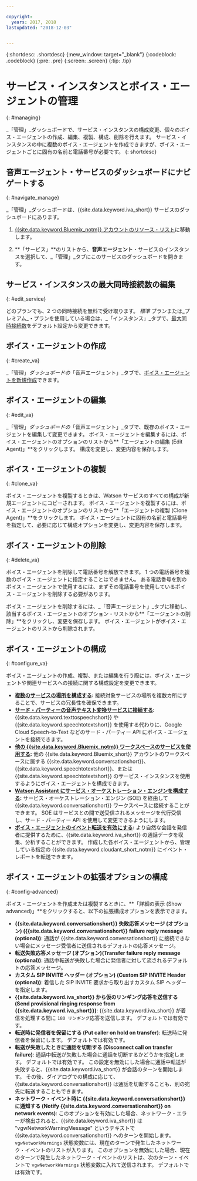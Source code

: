 ```yaml
---

copyright:
  years: 2017, 2018
lastupdated: "2018-12-03"


---
```


{:shortdesc: .shortdesc}
{:new_window: target="_blank"}
{:codeblock: .codeblock}
{:pre: .pre}
{:screen: .screen}
{:tip: .tip}


# サービス・インスタンスとボイス・エージェントの管理
{: #managing}

_「管理」_ダッシュボードで、サービス・インスタンスの構成変更、個々のボイス・エージェントの作成、編集、複製、構成、削除を行えます。 サービス・インスタンスの中に複数のボイス・エージェントを作成できますが、ボイス・エージェントごとに固有の名前と電話番号が必要です。
{: shortdesc}

## 音声エージェント・サービスのダッシュボードにナビゲートする
{: #navigate_manage}

_「管理」_ダッシュボードは、{{site.data.keyword.iva_short}} サービスのダッシュボードにあります。

1. [{{site.data.keyword.Bluemix_notm}} アカウントのリソース・リスト](https://cloud.ibm.com/resources)に移動します。

1. **「サービス」**のリストから、**音声エージェント**・サービスのインスタンスを選択して、_「管理」_タブにこのサービスのダッシュボードを開きます。

## サービス・インスタンスの最大同時接続数の編集
{: #edit_service}

どのプランでも、2 つの同時接続を無料で受け取ります。 _標準_ プランまたは_プレミアム_・プランを使用している場合は、_「インスタンス」_タブで、[最大同時接続数](managing_concurrency.html)をデフォルト設定から変更できます。

## ボイス・エージェントの作成
{: #create_va}

_「管理」_ダッシュボードの_「音声エージェント」_タブで、[ボイス・エージェントを新規作成](managing_create.html)できます。

## ボイス・エージェントの編集
{: #edit_va}

_「管理」_ダッシュボードの_「音声エージェント」_タブで、既存のボイス・エージェントを編集して変更できます。 ボイス・エージェントを編集するには、ボイス・エージェントのオプションのリストから**「エージェントの編集 (Edit Agent)」**をクリックします。 構成を変更し、変更内容を保存します。

## ボイス・エージェントの複製
{: #clone_va}

ボイス・エージェントを複製するときは、Watson サービスのすべての構成が新規エージェントにコピーされます。 ボイス・エージェントを複製するには、ボイス・エージェントのオプションのリストから**「エージェントの複製 (Clone Agent)」**をクリックします。 ボイス・エージェントに固有の名前と電話番号を指定して、必要に応じて構成オプションを変更し、変更内容を保存します。

## ボイス・エージェントの削除
{: #delete_va}

ボイス・エージェントを削除して電話番号を解放できます。 1 つの電話番号を複数のボイス・エージェントに指定することはできません。 ある電話番号を別のボイス・エージェントで使用するには、まずその電話番号を使用しているボイス・エージェントを削除する必要があります。

ボイス・エージェントを削除するには、_「音声エージェント」_タブに移動し、該当するボイス・エージェントのオプション・リストから**「エージェントの削除」**をクリックし、変更を保存します。 ボイス・エージェントがボイス・エージェントのリストから削除されます。

## ボイス・エージェントの構成
{: #configure_va}

ボイス・エージェントの作成、複製、または編集を行う際には、ボイス・エージェントや関連サービスへの接続に関する構成設定を変更できます。

* **[複数のサービスの場所を構成する](managing_disaster_recovery.html):** 接続対象サービスの場所を複数カ所にすることで、サービスの冗長性を確保できます。
* **[サード・パーティーの音声テキスト変換サービスに接続する](managing_third_party.html):** {{site.data.keyword.texttospeechshort}} や {{site.data.keyword.speechtotextshort}} を使用する代わりに、Google Cloud Speech-to-Text などのサード・パーティー API にボイス・エージェントを接続できます。
* **[他の {{site.data.keyword.Bluemix_notm}} ワークスペースのサービスを使用する](managing_other.html):** 他の {{site.data.keyword.Bluemix_short}} アカウントのワークスペースに属する {{site.data.keyword.conversationshort}}、{{site.data.keyword.speechtotextshort}}、または {{site.data.keyword.speechtotextshort}} のサービス・インスタンスを使用するようにボイス・エージェントを構成できます。
* **[Watson Assistant にサービス・オーケストレーション・エンジンを構成する](managing_SOE.html):** サービス・オーケストレーション・エンジン (SOE) を経由して {{site.data.keyword.conversationshort}} ワークスペースに接続することができます。 SOE はサービスとの間で送受信されるメッセージを代行受信し、サード・パーティー API を使用して変更できるようにします。
* **[ボイス・エージェントのイベント転送を有効にする](event-forwarding.html):** より自然な会話を発信者に提供するために、{{site.data.keyword.iva_short}} の通話データを収集、分析することができます。 作成した各ボイス・エージェントから、管理している指定の {{site.data.keyword.cloudant_short_notm}} にイベント・レポートを転送できます。

## ボイス・エージェントの拡張オプションの構成
{: #config-advanced}

ボイス・エージェントを作成または複製するときに、**「詳細の表示 (Show advanced)」**をクリックすると、以下の拡張構成オプションを表示できます。

* **{{site.data.keyword.conversationshort}} 失敗応答メッセージ (オプション) ({{site.data.keyword.conversationshort}} failure reply message (optional))**: 通話が {{site.data.keyword.conversationshort}} に接続できない場合にメッセージ受信者に送信されるデフォルトの応答メッセージ。
* **転送失敗応答メッセージ (オプション)(Transfer failure reply message (optional))**: 通話中転送が失敗した場合に発信者に対して流されるデフォルトの応答メッセージ。
* **カスタム SIP INVITE ヘッダー (オプション) (Custom SIP INVITE Header (optional))**: 着信した SIP INVITE 要求から取り出すカスタム SIP ヘッダーを指定します。
* **{{site.data.keyword.iva_short}} から仮のリンギング応答を送信する (Send provisional ringing response from {{site.data.keyword.iva_short}})**: {{site.data.keyword.iva_short}} が着信を処理する間に `180 リンギング`応答を送信します。 デフォルトでは有効です。
* **転送時に発信者を保留にする (Put caller on hold on transfer)**: 転送時に発信者を保留にします。 デフォルトでは有効です。
* **転送が失敗したときに通話を切断する (Disconnect call on transfer failure)**: 通話中転送が失敗した場合に通話を切断するかどうかを指定します。  デフォルトでは有効です。 この設定を無効にした場合に通話中転送が失敗すると、{{site.data.keyword.iva_short}} が会話のターンを開始します。 その後、ダイアログでの構成に応じて、{{site.data.keyword.conversationshort}} は通話を切断することも、別の宛先に転送することもできます。
* **ネットワーク・イベント時に {{site.data.keyword.conversationshort}} に通知する (Notify {{site.data.keyword.conversationshort}} on network events)**: このオプションを有効にした場合、ネットワーク・エラーが検出されると、{{site.data.keyword.iva_short}} は "vgwNetworkWarningMessage" というテキストで {{site.data.keyword.conversationshort}} へのターンを開始します。 `vgwNetworkWarnings` 状態変数には、現在のターンで発生したネットワーク・イベントのリストが入ります。 このオプションを無効にした場合、現在のターンで発生したネットワーク・イベントのリストは、次のターン・イベントで `vgwNetworkWarnings` 状態変数に入れて送信されます。 デフォルトでは有効です。
